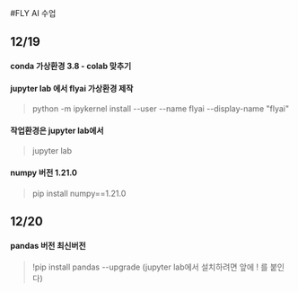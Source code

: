 #FLY AI 수업

## 12/19

#### conda 가상환경 3.8 - colab 맞추기

#### jupyter lab 에서 flyai 가상환경 제작

> python -m ipykernel install --user --name flyai --display-name "flyai"

#### 작업환경은 jupyter lab에서
> jupyter lab

#### numpy 버전 1.21.0

> pip install numpy==1.21.0


## 12/20

#### pandas 버전 최신버전
> !pip install pandas --upgrade  (jupyter lab에서 설치하려면 앞에 ! 를 붙인다)

